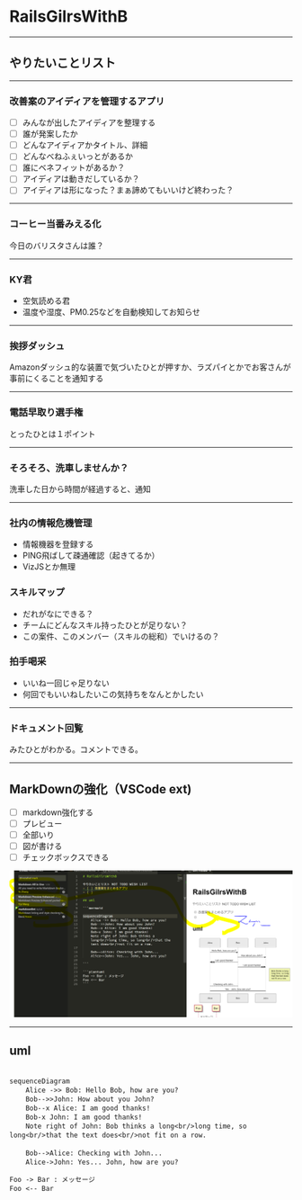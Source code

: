 # RailsGilrsWithB

---

## やりたいことリスト

---

### 改善案のアイディアを管理するアプリ

- [ ] みんなが出したアイディアを整理する
- [ ]  誰が発案したか
- [ ] どんなアイディアかタイトル、詳細
- [ ] どんなべねふぇいっとがあるか
- [ ] 誰にベネフィットがあるか？
- [ ] アイディアは動きだしているか？
- [ ] アイディアは形になった？まぁ諦めてもいいけど終わった？

---

### コーヒー当番みえる化

今日のバリスタさんは誰？

---

### KY君

- 空気読める君
- 温度や湿度、PM0.25などを自動検知してお知らせ

---

### 挨拶ダッシュ

Amazonダッシュ的な装置で気づいたひとが押すか、ラズパイとかでお客さんが事前にくることを通知する

---

### 電話早取り選手権

とったひとは１ポイント

---

### そろそろ、洗車しませんか？

洗車した日から時間が経過すると、通知

---

### 社内の情報危機管理

- 情報機器を登録する
- PING飛ばして疎通確認（起きてるか）
- VizJSとか無理
  
### スキルマップ

- だれがなにできる？
- チームにどんなスキル持ったひとが足りない？
- この案件、このメンバー（スキルの総和）でいけるの？

### 拍手喝采

- いいね一回じゃ足りない
- 何回でもいいねしたいこの気持ちをなんとかしたい

---

### ドキュメント回覧

みたひとがわかる。コメントできる。

---

## MarkDownの強化（VSCode ext)

- [ ] markdown強化する
- [ ] プレビュー
- [ ] 全部いり
- [ ] 図が書ける
- [ ] チェックボックスできる

 ![2018-10-30-01](/assets/2018-10-30-01.PNG)

---

## uml

```mermaid

sequenceDiagram
    Alice ->> Bob: Hello Bob, how are you?
    Bob-->>John: How about you John?
    Bob--x Alice: I am good thanks!
    Bob-x John: I am good thanks!
    Note right of John: Bob thinks a long<br/>long time, so long<br/>that the text does<br/>not fit on a row.

    Bob-->Alice: Checking with John...
    Alice->John: Yes... John, how are you?

```

```plantuml
Foo -> Bar : メッセージ
Foo <-- Bar
```
